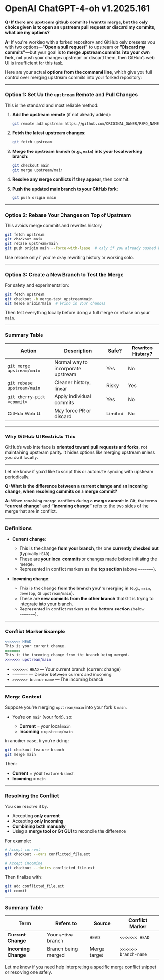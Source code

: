 # OpenAI ChatGPT-4-oh v1.2025.161

**Q: If there are upstream github commits I want to merge, but the only choice given is to open an upstream pull request or discard my commits, what are my options?**

**A:** If you're working with a forked repository and GitHub only presents you with two options—**"Open a pull request"** to upstream or **"Discard my commits"**—but your goal is to **merge upstream commits into your own fork**, not push your changes upstream or discard them, then GitHub’s web UI is insufficient for this task.

Here are your actual **options from the command line**, which give you full control over merging upstream commits into your forked repository:

---

###  **Option 1: Set Up the `upstream` Remote and Pull Changes**

This is the standard and most reliable method:

1. **Add the upstream remote** (if not already added):

   ```bash
   git remote add upstream https://github.com/ORIGINAL_OWNER/REPO_NAME.git
   ```

2. **Fetch the latest upstream changes**:

   ```bash
   git fetch upstream
   ```

3. **Merge the upstream branch (e.g., `main`) into your local working branch**:

   ```bash
   git checkout main
   git merge upstream/main
   ```

4. **Resolve any merge conflicts if they appear**, then commit.

5. **Push the updated main branch to your GitHub fork**:

   ```bash
   git push origin main
   ```

---

###  **Option 2: Rebase Your Changes on Top of Upstream**

This avoids merge commits and rewrites history:

```bash
git fetch upstream
git checkout main
git rebase upstream/main
git push origin main --force-with-lease  # only if you already pushed before
```

Use rebase only if you're okay rewriting history or working solo.

---

###  **Option 3: Create a New Branch to Test the Merge**

For safety and experimentation:

```bash
git fetch upstream
git checkout -b merge-test upstream/main
git merge origin/main  # bring in your changes
```

Then test everything locally before doing a full merge or rebase on your `main`.

---

###  Summary Table

| Action                     | Description                        | Safe?     | Rewrites History? |
| -------------------------- | ---------------------------------- | --------- | ----------------- |
| `git merge upstream/main`  | Normal way to incorporate upstream |  Yes      |  No               |
| `git rebase upstream/main` | Cleaner history, linear            |  Risky    |  Yes              |
| `git cherry-pick <commit>` | Apply individual commits           |  Yes      |  No               |
| GitHub Web UI              | May force PR or discard            |  Limited  |  No               |

---

###  Why GitHub UI Restricts This

GitHub’s web interface is **oriented toward pull requests and forks**, not maintaining upstream parity. It hides options like merging upstream unless you do it locally.

---

Let me know if you’d like to script this or automate syncing with upstream periodically.

**Q: What is the difference between a current change and an incoming change, when resolving commits on a merge commit?**

**A:** When resolving merge conflicts during a **merge commit** in Git, the terms **“current change”** and **“incoming change”** refer to the two sides of the merge that are in conflict.

---

###  Definitions

* **Current change**:

  * This is the change **from your branch**, the one **currently checked out** (typically `HEAD`).
  * These are **your local commits** or changes made before initiating the merge.
  * Represented in conflict markers as the **top section** (above `=======`).

* **Incoming change**:

  * This is the change **from the branch you're merging in** (e.g., `main`, `develop`, or `upstream/main`).
  * These are **new commits from the other branch** that Git is trying to integrate into your branch.
  * Represented in conflict markers as the **bottom section** (below `=======`).

---

###  Conflict Marker Example

```diff
<<<<<<< HEAD
This is your current change.
=======
This is the incoming change from the branch being merged.
>>>>>>> upstream/main
```

* `<<<<<<< HEAD` — Your current branch (current change)
* `=======` — Divider between current and incoming
* `>>>>>>> branch-name` — The incoming branch

---

###  Merge Context

Suppose you're merging `upstream/main` into your fork's `main`.

* You’re on `main` (your fork), so:

  * **Current** = your local `main`
  * **Incoming** = `upstream/main`

In another case, if you’re doing:

```bash
git checkout feature-branch
git merge main
```

Then:

* **Current** = your `feature-branch`
* **Incoming** = `main`

---

###  Resolving the Conflict

You can resolve it by:

* Accepting **only current**
* Accepting **only incoming**
* **Combining both manually**
* Using a **merge tool or Git GUI** to reconcile the difference

For example:

```bash
# Accept current
git checkout --ours conflicted_file.ext

# Accept incoming
git checkout --theirs conflicted_file.ext
```

Then finalize with:

```bash
git add conflicted_file.ext
git commit
```

---

###  Summary Table

| Term                | Refers to           | Source       | Conflict Marker       |
| ------------------- | ------------------- | ------------ | --------------------- |
| **Current Change**  | Your active branch  | `HEAD`       | `<<<<<<< HEAD`        |
| **Incoming Change** | Branch being merged | Merge target | `>>>>>>> branch-name` |

Let me know if you need help interpreting a specific merge conflict snippet or resolving one safely.

